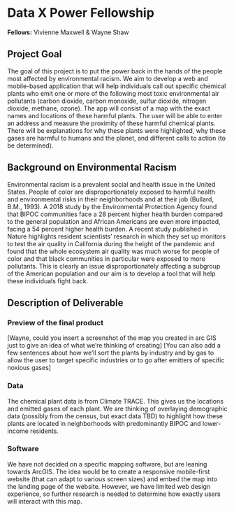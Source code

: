 # Data X Power Fellowship

**Fellows:** Vivienne Maxwell & Wayne Shaw

## **Project Goal**

The goal of this project is to put the power back in the hands of the people most affected by environmental racism. We aim to develop a web and mobile-based application that will help individuals call out specific chemical plants who emit one or more of the following most toxic environmental air pollutants (carbon dioxide, carbon monoxide, sulfur dioxide, nitrogen dioxide, methane, ozone). The app will consist of a map with the exact names and locations of these harmful plants. The user will be able to enter an address and measure the proximity of these harmful chemical plants. There will be explanations for why these plants were highlighted, why these gases are harmful to humans and the planet, and different calls to action (to be determined). 

## **Background on Environmental Racism**
Environmental racism is a prevalent social and health issue in the United States. People of color are disproportionately exposed to harmful health and environmental risks in their neighborhoods and at their job (Bullard, B.M., 1993). A 2018 study by the Environmental Protection Agency found that BIPOC communities face a 28 percent higher health burden compared to the general population and African Americans are even more impacted, facing a 54 percent higher health burden. A recent study published in Nature highlights resident scientists’ research in which they set up monitors to test the air quality in California during the height of the pandemic and found that the whole ecosystem air quality was much worse for people of color and that black communities in particular were exposed to more pollutants. This is clearly an issue disproportionately affecting a subgroup of the American population and our aim is to develop a tool that will help these individuals fight back. 

## **Description of Deliverable**

### **Preview of the final product**
[Wayne, could you insert a screenshot of the map you created in arc GIS just to give an idea of what we’re thinking of creating] [You can also add a few sentences about how we’ll sort the plants by industry and by gas to allow the user to target specific industries or to go after emitters of specific noxious gases] 

### **Data**
The chemical plant data is from Climate TRACE. This gives us the locations and emitted gases of each plant. We are thinking of overlaying demographic data (possibly from the census, but exact data TBD) to highlight how these plants are located in neighborhoods with predominantly BIPOC and lower-income residents. 


### **Software**
We have not decided on a specific mapping software, but are leaning towards ArcGIS. The idea would be to create a responsive mobile-first website (that can adapt to various screen sizes) and embed the map into the landing page of the website. However, we have limited web design experience, so further research is needed to determine how exactly users will interact with this map. 
